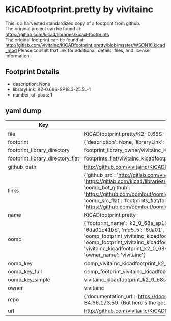# KiCADfootprint.pretty by vivitainc  
This is a harvested standardized copy of a footprint from github.  
The original project can be found at:  
https://gitlab.com/kicad/libraries/kicad-footprints  
The original footprint can be found at:
http://gitlab.com/vivitainc/KiCADfootprint.pretty/blob/master/WSON10.kicad_mod
Please consult that link for additional, details, files, and license information.  
## Footprint Details
* description: None  
* libraryLink: K2-0.68S-SP18.3-25.5L-1  
* number_of_pads: 1  
## yaml dump  
| Key | Value |  
| --- | --- |  
| file | KiCADfootprint.pretty/K2-0.68S-SP18.3-25.5L-1.kicad_mod |  
| footprint | {'description': None, 'libraryLink': 'K2-0.68S-SP18.3-25.5L-1', 'number_of_pads': 1} |  
| footprint_library_directory | footprint_library_owner/vivitainc_KiCADfootprint.pretty |  
| footprint_library_directory_flat | footprints_flat/vivitainc_kicadfootprint_k2_0_68s_sp18_3_25_5l_1/working |  
| github_path | http://github.com/vivitainc/KiCADfootprint.pretty/blob/master/K2-0.68S-SP18.3-25.5L-1.kicad_mod |  
| links | {'github_src': 'http://gitlab.com/vivitainc/KiCADfootprint.pretty/blob/master/WSON10.kicad_mod', 'github_src_repo': 'https://gitlab.com/kicad/libraries/kicad-footprints', 'oomp_bot': 'footprints/vivitainc_kicadfootprint_k2_0_68s_sp18_3_25_5l_1/working', 'oomp_bot_github': 'https://github.com/oomlout/oomlout_oomp_footprint_bot/tree/main/footprints/vivitainc_kicadfootprint_k2_0_68s_sp18_3_25_5l_1/working', 'oomp_src_flat': 'footprints_flat/footprints_flat/vivitainc_kicadfootprint_k2_0_68s_sp18_3_25_5l_1/working', 'oomp_src_flat_github': 'https://github.com/oomlout/oomlout_oomp_footprint_src/tree/main/footprints_flat/vivitainc_kicadfootprint_k2_0_68s_sp18_3_25_5l_1/working'} |  
| name | KiCADfootprint.pretty |  
| oomp | {'footprint_name': 'k2_0_68s_sp18_3_25_5l_1', 'library_name': 'kicadfootprint', 'md5': '6da01c41bb27849a2eced8a6a1c418be', 'md5_10': '6da01c41bb', 'md5_5': '6da01', 'md5_6': '6da01c', 'oomp_key': 'oomp_vivitainc_kicadfootprint_k2_0_68s_sp18_3_25_5l_1', 'oomp_key_extra': 'oomp_footprint_vivitainc_kicadfootprint_k2_0_68s_sp18_3_25_5l_1', 'oomp_key_full': 'oomp_footprint_vivitainc_kicadfootprint_k2_0_68s_sp18_3_25_5l_1_6da01c', 'oomp_key_simple': 'vivitainc_kicadfootprint_k2_0_68s_sp18_3_25_5l_1', 'original_filename': 'KiCADfootprint.pretty/K2-0.68S-SP18.3-25.5L-1.kicad_mod', 'owner_name': 'vivitainc'} |  
| oomp_key | oomp_vivitainc_kicadfootprint_k2_0_68s_sp18_3_25_5l_1 |  
| oomp_key_full | oomp_footprint_vivitainc_kicadfootprint_k2_0_68s_sp18_3_25_5l_1 |  
| oomp_key_simple | vivitainc_kicadfootprint_k2_0_68s_sp18_3_25_5l_1 |  
| owner | vivitainc |  
| repo | {'documentation_url': 'https://docs.github.com/rest/overview/resources-in-the-rest-api#rate-limiting', 'message': "API rate limit exceeded for 84.66.173.59. (But here's the good news: Authenticated requests get a higher rate limit. Check out the documentation for more details.)"} |  
| url | http://github.com/vivitainc/KiCADfootprint.pretty |  

